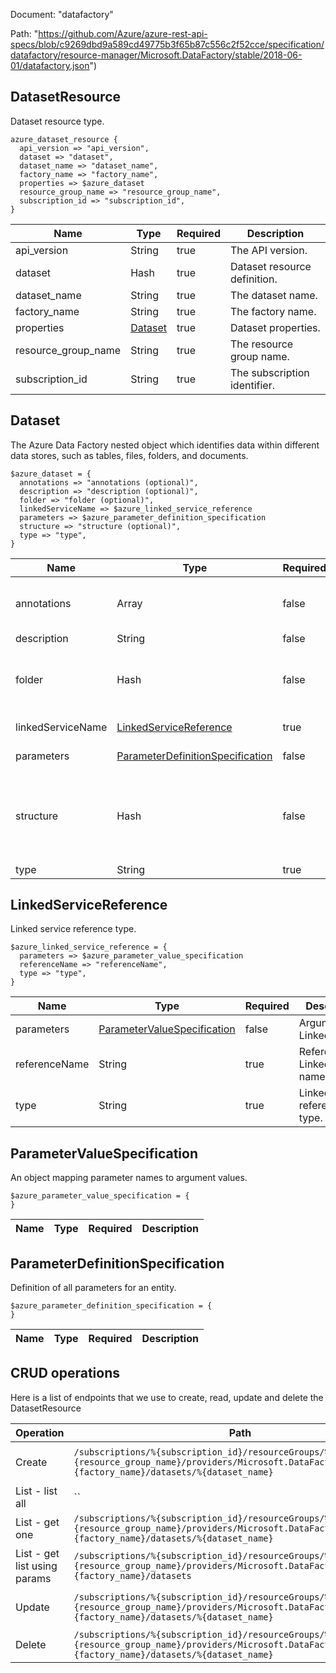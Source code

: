 Document: "datafactory"


Path: "https://github.com/Azure/azure-rest-api-specs/blob/c9269dbd9a589cd49775b3f65b87c556c2f52cce/specification/datafactory/resource-manager/Microsoft.DataFactory/stable/2018-06-01/datafactory.json")

## DatasetResource

Dataset resource type.

```puppet
azure_dataset_resource {
  api_version => "api_version",
  dataset => "dataset",
  dataset_name => "dataset_name",
  factory_name => "factory_name",
  properties => $azure_dataset
  resource_group_name => "resource_group_name",
  subscription_id => "subscription_id",
}
```

| Name        | Type           | Required       | Description       |
| ------------- | ------------- | ------------- | ------------- |
|api_version | String | true | The API version. |
|dataset | Hash | true | Dataset resource definition. |
|dataset_name | String | true | The dataset name. |
|factory_name | String | true | The factory name. |
|properties | [Dataset](#dataset) | true | Dataset properties. |
|resource_group_name | String | true | The resource group name. |
|subscription_id | String | true | The subscription identifier. |
        
## Dataset

The Azure Data Factory nested object which identifies data within different data stores, such as tables, files, folders, and documents.

```puppet
$azure_dataset = {
  annotations => "annotations (optional)",
  description => "description (optional)",
  folder => "folder (optional)",
  linkedServiceName => $azure_linked_service_reference
  parameters => $azure_parameter_definition_specification
  structure => "structure (optional)",
  type => "type",
}
```

| Name        | Type           | Required       | Description       |
| ------------- | ------------- | ------------- | ------------- |
|annotations | Array | false | List of tags that can be used for describing the Dataset. |
|description | String | false | Dataset description. |
|folder | Hash | false | The folder that this Dataset is in. If not specified, Dataset will appear at the root level. |
|linkedServiceName | [LinkedServiceReference](#linkedservicereference) | true | Linked service reference. |
|parameters | [ParameterDefinitionSpecification](#parameterdefinitionspecification) | false | Parameters for dataset. |
|structure | Hash | false | Columns that define the structure of the dataset. Type: array (or Expression with resultType array), itemType: DatasetDataElement. |
|type | String | true | Type of dataset. |
        
## LinkedServiceReference

Linked service reference type.

```puppet
$azure_linked_service_reference = {
  parameters => $azure_parameter_value_specification
  referenceName => "referenceName",
  type => "type",
}
```

| Name        | Type           | Required       | Description       |
| ------------- | ------------- | ------------- | ------------- |
|parameters | [ParameterValueSpecification](#parametervaluespecification) | false | Arguments for LinkedService. |
|referenceName | String | true | Reference LinkedService name. |
|type | String | true | Linked service reference type. |
        
## ParameterValueSpecification

An object mapping parameter names to argument values.

```puppet
$azure_parameter_value_specification = {
}
```

| Name        | Type           | Required       | Description       |
| ------------- | ------------- | ------------- | ------------- |
        
## ParameterDefinitionSpecification

Definition of all parameters for an entity.

```puppet
$azure_parameter_definition_specification = {
}
```

| Name        | Type           | Required       | Description       |
| ------------- | ------------- | ------------- | ------------- |



## CRUD operations

Here is a list of endpoints that we use to create, read, update and delete the DatasetResource

| Operation | Path | Verb | Description | OperationID |
| ------------- | ------------- | ------------- | ------------- | ------------- |
|Create|`/subscriptions/%{subscription_id}/resourceGroups/%{resource_group_name}/providers/Microsoft.DataFactory/factories/%{factory_name}/datasets/%{dataset_name}`|Put|Creates or updates a dataset.|Datasets_CreateOrUpdate|
|List - list all|``||||
|List - get one|`/subscriptions/%{subscription_id}/resourceGroups/%{resource_group_name}/providers/Microsoft.DataFactory/factories/%{factory_name}/datasets/%{dataset_name}`|Get|Gets a dataset.|Datasets_Get|
|List - get list using params|`/subscriptions/%{subscription_id}/resourceGroups/%{resource_group_name}/providers/Microsoft.DataFactory/factories/%{factory_name}/datasets`|Get|Lists datasets.|Datasets_ListByFactory|
|Update|`/subscriptions/%{subscription_id}/resourceGroups/%{resource_group_name}/providers/Microsoft.DataFactory/factories/%{factory_name}/datasets/%{dataset_name}`|Put|Creates or updates a dataset.|Datasets_CreateOrUpdate|
|Delete|`/subscriptions/%{subscription_id}/resourceGroups/%{resource_group_name}/providers/Microsoft.DataFactory/factories/%{factory_name}/datasets/%{dataset_name}`|Delete|Deletes a dataset.|Datasets_Delete|

